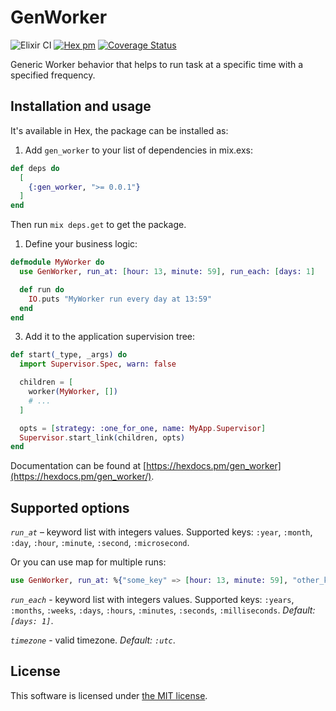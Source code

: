 # GenWorker

![Elixir CI](https://github.com/Kr00lIX/gen_worker/workflows/Elixir%20CI/badge.svg)
[![Hex pm](https://img.shields.io/hexpm/v/gen_worker.svg?style=flat)](https://hex.pm/packages/gen_worker)
[![Coverage Status](https://coveralls.io/repos/github/Kr00lIX/gen_worker/badge.svg?branch=master)](https://coveralls.io/github/Kr00lIX/gen_worker?branch=master)


Generic Worker behavior that helps to run task at a specific time with a specified frequency.

## Installation and usage
It's available in Hex, the package can be installed as:

1. Add `gen_worker` to your list of dependencies in mix.exs:
```elixir
def deps do
  [
    {:gen_worker, ">= 0.0.1"}
  ]
end
```
Then run `mix deps.get` to get the package.

1. Define your business logic:

```elixir
defmodule MyWorker do
  use GenWorker, run_at: [hour: 13, minute: 59], run_each: [days: 1]

  def run do
    IO.puts "MyWorker run every day at 13:59"
  end
end
```

3. Add it to the application supervision tree:
```elixir
def start(_type, _args) do
  import Supervisor.Spec, warn: false

  children = [
    worker(MyWorker, [])
    # ...
  ]

  opts = [strategy: :one_for_one, name: MyApp.Supervisor]
  Supervisor.start_link(children, opts)
end
```

Documentation can be found at [https://hexdocs.pm/gen_worker](https://hexdocs.pm/gen_worker/).

## Supported options
*`run_at`* – keyword list with integers values. Supported keys: `:year`, `:month`, `:day`, `:hour`, `:minute`, `:second`, `:microsecond`.

Or you can use map for multiple runs:

```elixir
use GenWorker, run_at: %{"some_key" => [hour: 13, minute: 59], "other_key" => [hour: 14, minute: 00]}, run_each: [days: 1]
```

*`run_each`* - keyword list with integers values. Supported keys: `:years`, `:months`, `:weeks`, `:days`, `:hours`, `:minutes`, `:seconds`, `:milliseconds`. *Default: `[days: 1]`*.

*`timezone`* - valid timezone. *Default: `:utc`*.


## License
This software is licensed under [the MIT license](LICENSE.md).
